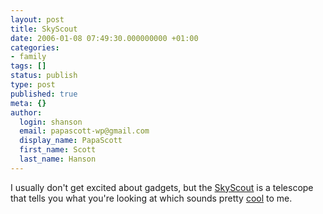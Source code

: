 ```yaml
---
layout: post
title: SkyScout
date: 2006-01-08 07:49:30.000000000 +01:00
categories:
- family
tags: []
status: publish
type: post
published: true
meta: {}
author:
  login: shanson
  email: papascott-wp@gmail.com
  display_name: PapaScott
  first_name: Scott
  last_name: Hanson
---
```

<p>I usually don't get excited about gadgets, but the <a href="http://www.celestron.com/skyscout/hp_land.php">SkyScout</a> is a telescope that tells you what you're looking at which sounds pretty <a href="http://scobleizer.wordpress.com/2006/01/07/the-word-of-mouth-killer-product-of-ces/" title="Scobleizer - Microsoft Geek Blogger &raquo; The word-of-mouth killer product of CES">cool</a> to me.</p>

